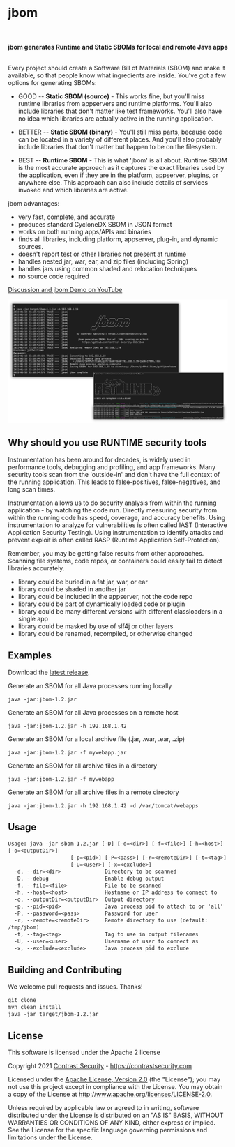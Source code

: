 # jbom

<p align="center"><b>
<br>
<br>
jbom generates Runtime and Static SBOMs for local and remote Java apps
<br>
<br>
</b></p>

Every project should create a Software Bill of Materials (SBOM) and make it available, so that people know what ingredients are inside.  You've got a few options for generating SBOMs:

* GOOD -- __Static SBOM (source)__ - This works fine, but you'll miss runtime libraries from appservers and runtime platforms. You'll also include libraries that don't matter like test frameworks.  You'll also have no idea which libraries are actually active in the running application.

* BETTER -- __Static SBOM (binary)__ - You'll still miss parts, because code can be located in a variety of different places. And you'll also probably include libraries that don't matter but happen to be on the filesystem.

* BEST -- __Runtime SBOM__ - This is what 'jbom' is all about. Runtime SBOM is the most accurate approach as it captures the exact libraries used by the application, even if they are in the platform, appserver, plugins, or anywhere else. This approach can also include details of services invoked and which libraries are active.

jbom advantages:
* very fast, complete, and accurate
* produces standard CycloneDX SBOM in JSON format
* works on both running apps/APIs and binaries
* finds all libraries, including platform, appserver, plug-in, and dynamic sources.
* doesn't report test or other libraries not present at runtime
* handles nested jar, war, ear, and zip files (including Spring)
* handles jars using common shaded and relocation techniques
* no source code required

[Discussion and jbom Demo on YouTube](https://www.youtube.com/watch?v=B3CvDsnGnXI&t=6s&ab_channel=OWASPLondon)

![jbom-screenshot](https://github.com/Contrast-Security-OSS/jbom/blob/main/resources/jbom-screenshot.png?raw=true)


## Why should you use RUNTIME security tools

Instrumentation has been around for decades, is widely used in performance tools, debugging and profiling, and app frameworks. Many security tools scan from the 'outside-in' and don't have the full context of the running application.  This leads to false-positives, false-negatives, and long scan times.

Instrumentation allows us to do security analysis from within the running application - by watching the code run.  Directly measuring security from within the running code has speed, coverage, and accuracy benefits.  Using instrumentation to analyze for vulnerabilities is often called IAST (Interactive Application Security Testing). Using instrumentation to identify attacks and prevent exploit is often called RASP (Runtime Application Self-Protection).

Remember, you may be getting false results from other approaches. Scanning file systems, code repos, or containers could easily fail to detect libraries accurately.

* library could be buried in a fat jar, war, or ear
* library could be shaded in another jar
* library could be included in the appserver, not the code repo
* library could be part of dynamically loaded code or plugin
* library could be many different versions with different classloaders in a single app
* library could be masked by use of slf4j or other layers
* library could be renamed, recompiled, or otherwise changed


## Examples

Download the [latest release](https://github.com/Contrast-Security-OSS/jbom/releases/latest).

Generate an SBOM for all Java processes running locally
  ```shell
  java -jar:jbom-1.2.jar
  ```
  
Generate an SBOM for all Java processes on a remote host
  ```shell
  java -jar:jbom-1.2.jar -h 192.168.1.42
  ```
  
Generate an SBOM for a local archive file (.jar, .war, .ear, .zip)
  ```shell
  java -jar:jbom-1.2.jar -f mywebapp.jar
  ```

Generate an SBOM for all archive files in a directory
  ```shell
  java -jar:jbom-1.2.jar -f mywebapp
  ```
  
Generate an SBOM for all archive files in a remote directory
  ```shell
  java -jar:jbom-1.2.jar -h 192.168.1.42 -d /var/tomcat/webapps
  ```



## Usage

```
Usage: java -jar sbom-1.2.jar [-D] [-d=<dir>] [-f=<file>] [-h=<host>] [-o=<outputDir>]
                    [-p=<pid>] [-P=<pass>] [-r=<remoteDir>] [-t=<tag>]
                    [-U=<user>] [-x=<exclude>]
  -d, --dir=<dir>              Directory to be scanned
  -D, --debug                  Enable debug output
  -f, --file=<file>            File to be scanned
  -h, --host=<host>            Hostname or IP address to connect to
  -o, --outputDir=<outputDir>  Output directory
  -p, --pid=<pid>              Java process pid to attach to or 'all'
  -P, --password=<pass>        Password for user
  -r, --remote=<remoteDir>     Remote directory to use (default: /tmp/jbom)
  -t, --tag=<tag>              Tag to use in output filenames
  -U, --user=<user>            Username of user to connect as
  -x, --exclude=<exclude>      Java process pid to exclude
   ``` 



## Building and Contributing

We welcome pull requests and issues. Thanks!

   ```shell
   git clone 
   mvn clean install
   java -jar target/jbom-1.2.jar
   ``` 


## License

This software is licensed under the Apache 2 license

Copyright 2021 [Contrast Security](https://contrastsecurity.com) - https://contrastsecurity.com

Licensed under the [Apache License, Version 2.0](http://www.apache.org/licenses/LICENSE-2.0) (the "License"); you may not use this project except in compliance with the License. You may obtain a copy of the License at http://www.apache.org/licenses/LICENSE-2.0.

Unless required by applicable law or agreed to in writing, software distributed under the License is distributed on an "AS IS" BASIS, WITHOUT WARRANTIES OR CONDITIONS OF ANY KIND, either express or implied. See the License for the specific language governing permissions and limitations under the License.

